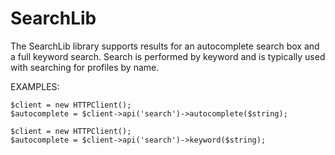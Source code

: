 # SearchLib

The SearchLib library supports results for an autocomplete search box and
a full keyword search. Search is performed by keyword and is typically used
with searching for profiles by name.

EXAMPLES:

    $client = new HTTPClient();
    $autocomplete = $client->api('search')->autocomplete($string);

    $client = new HTTPClient();
    $autocomplete = $client->api('search')->keyword($string);
